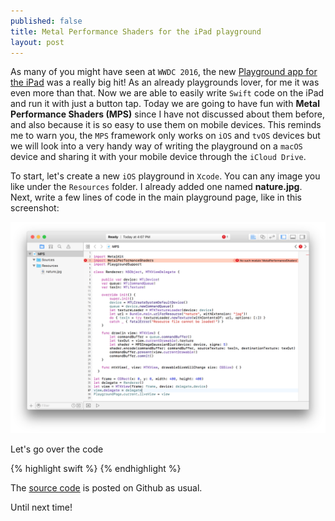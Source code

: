 ```yaml
---
published: false
title: Metal Performance Shaders for the iPad playground
layout: post
---
```

As many of you might have seen at `WWDC 2016`, the new [Playground app for the iPad](https://developer.apple.com/videos/play/wwdc2016/408/) was a really big hit! As an already playgrounds lover, for me it was even more than that. Now we are able to easily write `Swift` code on the iPad and run it with just a button tap. Today we are going to have fun with __Metal Performance Shaders (MPS)__ since I have not discussed about them before, and also because it is so easy to use them on mobile devices. This reminds me to warn you, the `MPS` framework only works on `iOS` and `tvOS` devices but we will look into a very handy way of writing the playground on a `macOS` device and sharing it with your mobile device through the `iCloud Drive`.

To start, let's create a new `iOS` playground in `Xcode`. You can any image you like under the `Resources` folder. I already added one named __nature.jpg__. Next, write a few lines of code in the main playground page, like in this screenshot:

![alt text](https://github.com/MetalKit/images/raw/master/mps_1.png "1")

Let's go over the code

{% highlight swift %}
{% endhighlight %}

The [source code](https://github.com/MetalKit/metal) is posted on Github as usual.

Until next time!